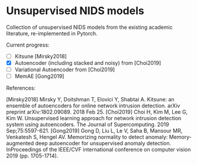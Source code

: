 # Unsupervised NIDS models

Collection of unsupervised NIDS models from the existing academic literature, re-implemented in Pytorch.

Current progress:
- [ ] Kitsune [Mirsky2018]
- [x] Autoencoder (including stacked and noisy) from [Choi2019]
- [ ] Variational Autoencoder from [Choi2019]
- [ ] MemAE [Gong2019]

References:

[Mirsky2018] Mirsky Y, Doitshman T, Elovici Y, Shabtai A. Kitsune: an ensemble of autoencoders for online network intrusion detection. arXiv preprint arXiv:1802.09089. 2018 Feb 25.
[Choi2019] Choi H, Kim M, Lee G, Kim W. Unsupervised learning approach for network intrusion detection system using autoencoders. The Journal of Supercomputing. 2019 Sep;75:5597-621.
[Gong2019] Gong D, Liu L, Le V, Saha B, Mansour MR, Venkatesh S, Hengel AV. Memorizing normality to detect anomaly: Memory-augmented deep autoencoder for unsupervised anomaly detection. InProceedings of the IEEE/CVF international conference on computer vision 2019 (pp. 1705-1714).